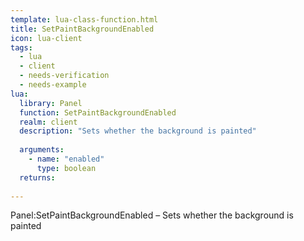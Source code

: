 ```yaml
---
template: lua-class-function.html
title: SetPaintBackgroundEnabled
icon: lua-client
tags:
  - lua
  - client
  - needs-verification
  - needs-example
lua:
  library: Panel
  function: SetPaintBackgroundEnabled
  realm: client
  description: "Sets whether the background is painted"
  
  arguments:
    - name: "enabled"
      type: boolean
  returns:
    
---
```


<div class="lua__search__keywords">
Panel:SetPaintBackgroundEnabled &#x2013; Sets whether the background is painted
</div>
